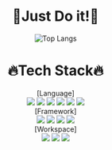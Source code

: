 <div align="center">
  
# 👊Just Do it!👊

<!-- ![Minseom's GitHub stats](https://github-readme-stats.vercel.app/api?username=alstja98&show_icons=true&theme=great-gatsby) -->
![Top Langs](https://github-readme-stats.vercel.app/api/top-langs/?username=alstja98&layout=compact&theme=great-gatsby)
# 🔥Tech Stack🔥
[Language]<br>
<img src="https://img.shields.io/badge/Java-informational?style={plastic}&logo=Java&logoColor={007396}"/>
<img src="https://img.shields.io/badge/MySQL-yellow?style={plastic}&logo=MySQL&logoColor={4479A1}"/>
<img src="https://img.shields.io/badge/Python-white?style={plastic}&logo=Python&logoColor={3776AB}"/>
<img src="https://img.shields.io/badge/C-yellow?style={plastic}&logo=C&logoColor={3776AB}"/>
<img src="https://img.shields.io/badge/C++-lightgrey?style={plastic}&logo=C%23&logoColor={3776AB}"/>
<img src="https://img.shields.io/badge/Dart-black?style={plastic}&logo=Dart&logoColor={181717}"/>
<br>[Framework]<br>
<img src="https://img.shields.io/badge/Springboot-green?style={plastic}&logo=Springboot&logoColor={6DB33F}"/>
<img src="https://img.shields.io/badge/Django-blue?style={plastic}&logo=Django&logoColor={6DB33F}"/>
<img src="https://img.shields.io/badge/React-sky?style={plastic}&logo=React&logoColor={6DB33F}"/>
<img src="https://img.shields.io/badge/Flutter-blue?style={plastic}&logo=Flutter&logoColor={6DB33F}"/>
<br>[Workspace]<br>
<img src="https://img.shields.io/badge/GitHub-black?style={plastic}&logo=Github&logoColor={181717}"/>
<img src="https://img.shields.io/badge/Notion-grey?style={plastic}&logo=Notion&logoColor={000000}"/>
<img src="https://img.shields.io/badge/Slack-blue?style={plastic}&logo=Slack&logoColor={000000}"/>
#
  
</div>
<!--
**alstja98/alstja98** is a ✨ _special_ ✨ repository because its `README.md` (this file) appears on your GitHub profile.

Here are some ideas to get you started:

- 🔭 I’m currently working on ...
- 🌱 I’m currently learning ...
- 👯 I’m looking to collaborate on ...
- 🤔 I’m looking for help with ...
- 💬 Ask me about ...
- 📫 How to reach me: ...
- 😄 Pronouns: ...
- ⚡ Fun fact: ...
-->
